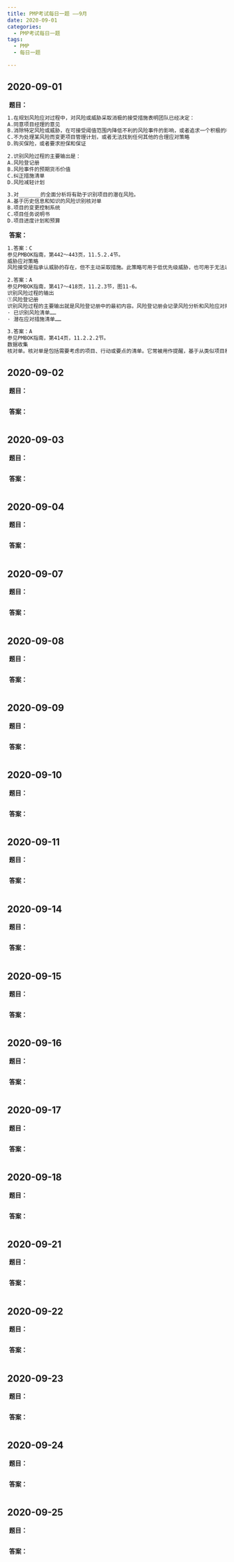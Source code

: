 ```yaml
---
title: PMP考试每日一题 ——9月
date: 2020-09-01
categories:
  - PMP考试每日一题
tags: 
  - PMP
  - 每日一题

---
```


## 2020-09-01

​	**题目：**

```html
1.在规划风险应对过程中，对风险或威胁采取消极的接受措施表明团队已经决定：
A.同意项目经理的意见
B.消除特定风险或威胁，在可接受阈值范围内降低不利的风险事件的影响，或者追求一个积极的机遇
C.不为处理某风险而变更项目管理计划，或者无法找到任何其他的合理应对策略
D.购买保险，或者要求担保和保证

2.识别风险过程的主要输出是：
A.风险登记册
B.风险事件的预期货币价值
C.纠正措施清单
D.风险减轻计划

3.对_______的全面分析将有助于识别项目的潜在风险。
A.基于历史信息和知识的风险识别核对单
B.项目的变更控制系统
C.项目任务说明书
D.项目进度计划和预算
```

​	**答案：**

```html
1.答案：C
参见PMBOK指南，第442～443页，11.5.2.4节。
威胁应对策略
风险接受是指承认威胁的存在，但不主动采取措施。此策略可用于低优先级威胁，也可用于无法以任何其他方式加以经济有效地应对的威胁。接受策略又分为主动或被动方式。最常见的主动接受策略是建立应急储备，包括预留时间、资金或资源以应对出现的威胁；被动接受策略则不会主动采取行动，而只是定期对威胁进行审查，确保其并未发生重大改变。

2.答案：A
参见PMBOK指南，第417～418页，11.2.3节，图11-6。
识别风险过程的输出
①风险登记册
识别风险过程的主要输出就是风险登记册中的最初内容。风险登记册会记录风险分析和风险应对规划的结果。随着其他风险管理过程的实施，风险登记册还将包括这些过程的输出，其中的信息种类和数量也就逐渐增加。风险登记册的编制始于识别风险过程，然后供其他风险管理过程和项目管理过程使用。
· 已识别风险清单……
· 潜在应对措施清单……

3.答案：A
参见PMBOK指南，第414页，11.2.2.2节。
数据收集
核对单。核对单是包括需要考虑的项目、行动或要点的清单。它常被用作提醒，基于从类似项目和其他信息来源积累的历史信息和知识来编制核对单。编制核对单，列出过去曾出现且可能与当前项目相关的具体单个项目风险，这是吸取已完成的类似项目的经验教训的有效方式。组织可能基于自己已完成的项目来编制核对单，也可能采用特定行业的通用风险核对单。虽然核对单简单易用，但它不可能穷尽所有风险。所以，必须确保不要用核对单来取代所需的风险识别工作；同时，项目团队也应该注意考察未在核对单中列出的事项。此外，还应该不时地审查核对单，增加新信息，删除或存档过时信息。
```



## 2020-09-02

​	**题目：**

```html

```

​	**答案：**

```html

```



## 2020-09-03

​	**题目：**

```html

```

​	**答案：**

```html

```



## 2020-09-04

​	**题目：**

```html

```

​	**答案：**

```html

```



## 2020-09-07

​	**题目：**

```html

```

​	**答案：**

```html

```



## 2020-09-08

​	**题目：**

```html

```

​	**答案：**

```html

```



## 2020-09-09

​	**题目：**

```html

```

​	**答案：**

```html

```



## 2020-09-10

​	**题目：**

```html

```

​	**答案：**

```html

```



## 2020-09-11

​	**题目：**

```html

```

​	**答案：**

```html

```



## 2020-09-14

​	**题目：**

```html

```

​	**答案：**

```html

```



## 2020-09-15

​	**题目：**

```html

```

​	**答案：**

```html

```



## 2020-09-16

​	**题目：**

```html

```

​	**答案：**

```html

```



## 2020-09-17

​	**题目：**

```html

```

​	**答案：**

```html

```



## 2020-09-18

​	**题目：**

```html

```

​	**答案：**

```html

```



## 2020-09-21

​	**题目：**

```html

```

​	**答案：**

```html

```



## 2020-09-22

​	**题目：**

```html

```

​	**答案：**

```html

```



## 2020-09-23

​	**题目：**

```html

```

​	**答案：**

```html

```



## 2020-09-24

​	**题目：**

```html

```

​	**答案：**

```html

```



## 2020-09-25

​	**题目：**

```html

```

​	**答案：**

```html

```
